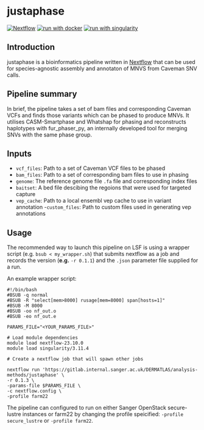 # justaphase
[![Nextflow](https://img.shields.io/badge/nextflow%20DSL2-%E2%89%A522.04.5-23aa62.svg?labelColor=000000)](https://www.nextflow.io/)
[![run with docker](https://img.shields.io/badge/run%20with-docker-0db7ed?labelColor=000000&logo=docker)](https://www.docker.com/)
[![run with singularity](https://img.shields.io/badge/run%20with-singularity-1d355c.svg?labelColor=000000)](https://sylabs.io/docs/)

## Introduction

justaphase is a bioinformatics pipeline written in [Nextflow](http://www.nextflow.io) that can be used for species-agnostic assembly and annotaton of MNVS from Caveman SNV calls. 

## Pipeline summary

In brief, the pipeline takes a set of bam files and corresponding Caveman VCFs and finds those variants which can be phased to produce MNVs. It utilises CASM-Smartphase and Whatshap for phasing and reconstructs haplotypes with fur_phaser_py, an internally developed tool for merging SNVs with the same phase group.

## Inputs 
- `vcf_files`: Path to a set of Caveman VCF files to be phased
- `bam_files`: Path to a set of corresponding bam files to use in phasing
- `genome`: The reference genome file `.fa` file and corresponding index files 
- `baitset`: A bed file descibing the regoions that were used for targeted capture 
- `vep_cache`: Path to a local ensembl vep cache to use in variant annotation
-`custom_files`: Path to custom files used in generating vep annotations


## Usage 

The recommended way to launch this pipeline on LSF is using a wrapper script (e.g. `bsub < my_wrapper.sh`) that submits nextflow as a job and records the version (**e.g.** `-r 0.1.1`)  and the `.json` parameter file supplied for a run.

An example wrapper script:
```
#!/bin/bash
#BSUB -q normal
#BSUB -R "select[mem>8000] rusage[mem=8000] span[hosts=1]"
#BSUB -M 8000
#BSUB -oo nf_out.o
#BSUB -eo nf_out.e

PARAMS_FILE="<YOUR_PARAMS_FILE>"

# Load module dependencies
module load nextflow-23.10.0
module load singularity/3.11.4

# Create a nextflow job that will spawn other jobs

nextflow run 'https://gitlab.internal.sanger.ac.uk/DERMATLAS/analysis-methods/justaphase' \
-r 0.1.3 \
-params-file $PARAMS_FILE \
-c nextflow.config \
-profile farm22 
```

The pipeline can configured to run on either Sanger OpenStack secure-lustre instances or farm22 by changing the profile speicified:
`-profile secure_lustre` or `-profile farm22`. 



